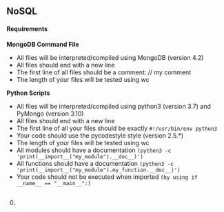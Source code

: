 ## NoSQL

#### Requirements

 __MongoDB Command File__

   - All files will be interpreted/compiled using MongoDB (version 4.2)
   - All files should end with a new line
   - The first line of all files should be a comment: // my comment
   - The length of your files will be tested using wc

 __Python Scripts__

   - All files will be interpreted/compiled using python3 (version 3.7) and PyMongo (version 3.10)
   - All files should end with a new line
   - The first line of all your files should be exactly `#!/usr/bin/env python3`
   - Your code should use the pycodestyle style (version 2.5.*)
   - The length of your files will be tested using wc
   - All modules should have a documentation `(python3 -c 'print(__import__("my_module").__doc__)')`
   - All functions should have a documentation `(python3 -c 'print(__import__("my_module").my_function.__doc__)')`
   - Your code should not be executed when imported `(by using if __name__ == "__main__":)`

   
##

0. 

